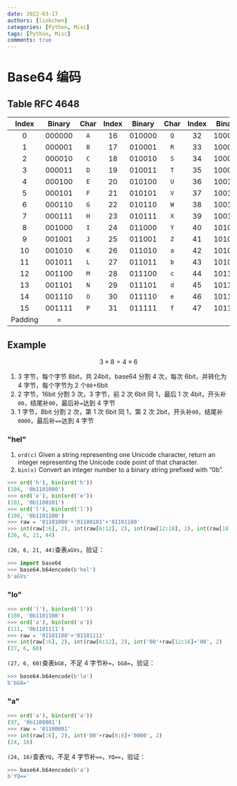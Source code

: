 ```yaml
---
date: 2022-03-17
authors: [linkchen]
categories: [Python, Misc]
tags: [Python, Misc]
comments: true
---
```


# Base64 编码

<!-- more -->

## Table RFC 4648

|  Index  | Binary | Char | Index | Binary | Char | Index | Binary | Char | Index | Binary | Char |
| :-----: | :----: | :--: | :---: | :----: | :--: | :---: | :----: | :--: | :---: | :----: | :--: |
|    0    | 000000 | `A`  |  16   | 010000 | `Q`  |  32   | 100000 | `g`  |  48   | 110000 | `w`  |
|    1    | 000001 | `B`  |  17   | 010001 | `R`  |  33   | 100001 | `h`  |  49   | 110001 | `x`  |
|    2    | 000010 | `C`  |  18   | 010010 | `S`  |  34   | 100010 | `i`  |  50   | 110010 | `y`  |
|    3    | 000011 | `D`  |  19   | 010011 | `T`  |  35   | 100011 | `j`  |  51   | 110011 | `z`  |
|    4    | 000100 | `E`  |  20   | 010100 | `U`  |  36   | 100100 | `k`  |  52   | 110100 | `0`  |
|    5    | 000101 | `F`  |  21   | 010101 | `V`  |  37   | 100101 | `l`  |  53   | 110101 | `1`  |
|    6    | 000110 | `G`  |  22   | 010110 | `W`  |  38   | 100110 | `m`  |  54   | 110110 | `2`  |
|    7    | 000111 | `H`  |  23   | 010111 | `X`  |  39   | 100111 | `n`  |  55   | 110111 | `3`  |
|    8    | 001000 | `I`  |  24   | 011000 | `Y`  |  40   | 101000 | `o`  |  56   | 111000 | `4`  |
|    9    | 001001 | `J`  |  25   | 011001 | `Z`  |  41   | 101001 | `p`  |  57   | 111001 | `5`  |
|   10    | 001010 | `K`  |  26   | 011010 | `a`  |  42   | 101010 | `q`  |  58   | 111010 | `6`  |
|   11    | 001011 | `L`  |  27   | 011011 | `b`  |  43   | 101011 | `r`  |  59   | 111011 | `7`  |
|   12    | 001100 | `M`  |  28   | 011100 | `c`  |  44   | 101100 | `s`  |  60   | 111100 | `8`  |
|   13    | 001101 | `N`  |  29   | 011101 | `d`  |  45   | 101101 | `t`  |  61   | 111101 | `9`  |
|   14    | 001110 | `O`  |  30   | 011110 | `e`  |  46   | 101110 | `u`  |  62   | 111110 | `+`  |
|   15    | 001111 | `P`  |  31   | 011111 | `f`  |  47   | 101111 | `v`  |  63   | 111111 | `/`  |
| Padding |   =    |      |       |        |      |       |        |      |       |        |      |

## Example

$$
3\times8=4\times6
$$

1. 3 字节，每个字节 8bit，共 24bit，base64 分割 4 次，每次 6bit，并转化为 4 字节，每个字节为 2 个`00`+6bit
2. 2 字节，16bit 分割 3 次，3 字节，前 2 次 6bit 同 1，最后 1 次 4bit，开头补`00`，结尾补`00`，最后补`=`达到 4 字节
3. 1 字节，8bit 分割 2 次，第 1 次 6bit 同 1，第 2 次 2bit，开头补`00`，结尾补`0000`，最后补`==`达到 4 字节

### "hel"

1. `ord(c)` Given a string representing one Unicode character, return an integer representing the Unicode code point of that character.
2. `bin(x)` Convert an integer number to a binary string prefixed with “0b”.

```python
>>> ord('h'), bin(ord('h'))
(104, '0b1101000')
>>> ord('e'), bin(ord('e'))
(101, '0b1100101')
>>> ord('l'), bin(ord('l'))
(108, '0b1101100')
>>> raw = '01101000'+'01100101'+'01101100'
>>> int(raw[:6], 2), int(raw[6:12], 2), int(raw[12:18], 2), int(raw[18:24], 2)
(26, 6, 21, 44)
```

`(26, 6, 21, 44)`查表`aGVs`，验证：

```python
>>> import base64
>>> base64.b64encode(b'hel')
b'aGVs'
```

### "lo"

```python
>>> ord('l'), bin(ord('l'))
(108, '0b1101100')
>>> ord('o'), bin(ord('o'))
(111, '0b1101111')
>>> raw = '01101100'+'01101111'
>>> int(raw[:6], 2), int(raw[6:12], 2), int('00'+raw[12:16]+'00', 2)
(27, 6, 60)
```

`(27, 6, 60)`查表`bG8`，不足 4 字节补`=`，`bG8=`，验证：

```python
>>> base64.b64encode(b'lo')
b'bG8='
```

### "a"

```python
>>> ord('a'), bin(ord('a'))
(97, '0b1100001')
>>> raw = '01100001'
>>> int(raw[:6], 2), int('00'+raw[6:8]+'0000', 2)
(24, 16)
```

`(24, 16)`查表`YQ`，不足 4 字节补`==`，`YQ==`，验证：

```python
>>> base64.b64encode(b'a')
b'YQ=='
```
